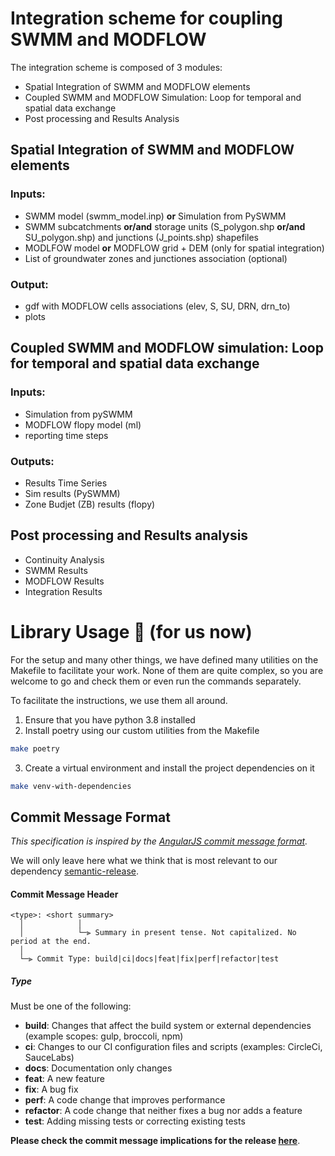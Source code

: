 # Integration scheme for coupling SWMM and MODFLOW
The integration scheme is composed of 3 modules:
* Spatial Integration of SWMM and MODFLOW elements
* Coupled SWMM and MODFLOW Simulation: Loop for temporal and spatial data exchange
* Post processing and Results Analysis
## Spatial Integration of SWMM and MODFLOW elements
### Inputs:
- SWMM model (swmm_model.inp) **or** Simulation from PySWMM
- SWMM subcatchments **or/and** storage units (S_polygon.shp **or/and** SU_polygon.shp) and junctions (J_points.shp) shapefiles
- MODLFOW model **or** MODFLOW grid + DEM (only for spatial integration)
- List of groundwater zones and junctiones association (optional) 
### Output: 
- gdf with MODFLOW cells associations (elev, S, SU, DRN, drn_to)
- plots
## Coupled SWMM and MODFLOW simulation: Loop for temporal and spatial data exchange 
### Inputs:
- Simulation from pySWMM
- MODFLOW flopy model (ml)
- reporting time steps 
### Outputs:
- Results Time Series
- Sim results (PySWMM)
- Zone Budjet (ZB) results (flopy)
## Post processing and Results analysis
- Continuity Analysis
- SWMM Results 
- MODFLOW Results
- Integration Results




# Library Usage :construction: (for us now)

For the setup and many other things, we have defined many utilities on the Makefile to facilitate your work.
None of them are quite complex, so you are welcome to go and check them or even run the commands separately.

To facilitate the instructions, we use them all around.

1. Ensure that you have python 3.8 installed
2. Install poetry using our custom utilities from the Makefile
```bash
make poetry
```
3. Create a virtual environment and install the project dependencies on it
```bash
make venv-with-dependencies
```


## <a name="commit"></a> Commit Message Format

*This specification is inspired by the [AngularJS commit message format](https://github.com/angular/angular/blob/master/CONTRIBUTING.md#-commit-message-format).*

We will only leave here what we think that is most relevant to our dependency [semantic-release](https://github.com/semantic-release/semantic-release).
#### <a name="commit-header"></a>Commit Message Header

```
<type>: <short summary>
  │            │
  │            └─⫸ Summary in present tense. Not capitalized. No period at the end.              
  │
  └─⫸ Commit Type: build|ci|docs|feat|fix|perf|refactor|test
```

##### Type

Must be one of the following:

* **build**: Changes that affect the build system or external dependencies (example scopes: gulp, broccoli, npm)
* **ci**: Changes to our CI configuration files and scripts (examples: CircleCi, SauceLabs)
* **docs**: Documentation only changes
* **feat**: A new feature
* **fix**: A bug fix
* **perf**: A code change that improves performance
* **refactor**: A code change that neither fixes a bug nor adds a feature
* **test**: Adding missing tests or correcting existing tests

**Please check the commit message implications for the release [here](https://github.com/semantic-release/semantic-release#how-does-it-work)**.